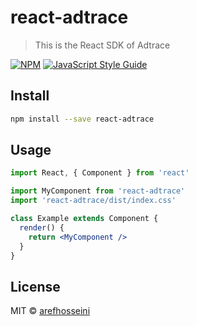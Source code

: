 # react-adtrace

> This is the React SDK of Adtrace

[![NPM](https://img.shields.io/npm/v/react-adtrace.svg)](https://www.npmjs.com/package/react-adtrace) [![JavaScript Style Guide](https://img.shields.io/badge/code_style-standard-brightgreen.svg)](https://standardjs.com)

## Install

```bash
npm install --save react-adtrace
```

## Usage

```jsx
import React, { Component } from 'react'

import MyComponent from 'react-adtrace'
import 'react-adtrace/dist/index.css'

class Example extends Component {
  render() {
    return <MyComponent />
  }
}
```

## License

MIT © [arefhosseini](https://github.com/arefhosseini)
